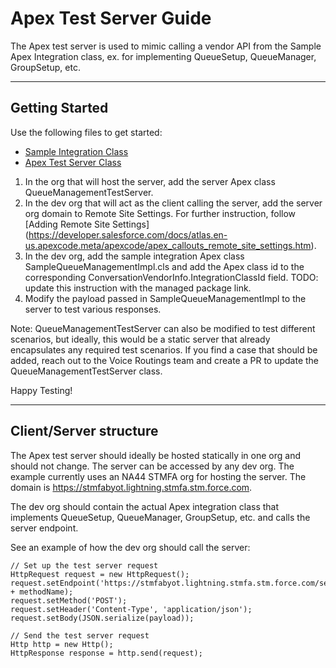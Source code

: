 # Apex Test Server Guide

The Apex test server is used to mimic calling a vendor API from the Sample Apex Integration class, ex. for implementing QueueSetup, QueueManager, GroupSetup, etc.

---

## Getting Started

Use the following files to get started:

- [Sample Integration Class](SampleQueueManagementImpl.cls)
- [Apex Test Server Class](QueueManagementTestServer.cls)

1. In the org that will host the server, add the server Apex class QueueManagementTestServer. 
2. In the dev org that will act as the client calling the server, add the server org domain to Remote Site Settings. For further instruction, follow [Adding Remote Site Settings] (https://developer.salesforce.com/docs/atlas.en-us.apexcode.meta/apexcode/apex_callouts_remote_site_settings.htm).
3. In the dev org, add the sample integration Apex class SampleQueueManagementImpl.cls and add the Apex class id to the corresponding ConversationVendorInfo.IntegrationClassId field. TODO: update this instruction with the managed package link.
4. Modify the payload passed in SampleQueueManagementImpl to the server to test various responses.

Note: QueueManagementTestServer can also be modified to test different scenarios, but ideally, this would be a static server that already encapsulates any required test scenarios. If you find a case that should be added, reach out to the Voice Routings team and create a PR to update the QueueManagementTestServer class.

Happy Testing!

---

## Client/Server structure

The Apex test server should ideally be hosted statically in one org and should not change. The server can be accessed by any dev org.
The example currently uses an NA44 STMFA org for hosting the server. The domain is https://stmfabyot.lightning.stmfa.stm.force.com.

The dev org should contain the actual Apex integration class that implements QueueSetup, QueueManager, GroupSetup, etc. and calls the server endpoint.

See an example of how the dev org should call the server:
```
// Set up the test server request
HttpRequest request = new HttpRequest();
request.setEndpoint('https://stmfabyot.lightning.stmfa.stm.force.com/services/apexrest/SCVPartnerTestServer/v1/' + methodName);
request.setMethod('POST');
request.setHeader('Content-Type', 'application/json');
request.setBody(JSON.serialize(payload));

// Send the test server request
Http http = new Http();
HttpResponse response = http.send(request);
```